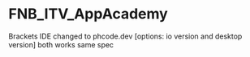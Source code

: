 # FNB_ITV_AppAcademy

Brackets IDE changed to phcode.dev [options: io version and desktop version]
both works same spec 
